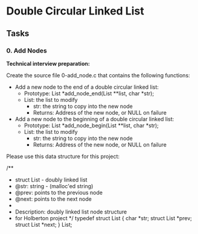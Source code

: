 # Double Circular Linked List

## Tasks

### 0. Add Nodes

**Technical interview preparation:**

Create the source file 0-add_node.c that contains the following functions:

- Add a new node to the end of a double circular linked list:
    - Prototype: List *add_node_end(List **list, char *str);
    - List: the list to modify
        - str: the string to copy into the new node
        - Returns: Address of the new node, or NULL on failure
- Add a new node to the beginning of a double circular linked list:
    - Prototype: List *add_node_begin(List **list, char *str);
    - List: the list to modify
        - str: the string to copy into the new node
        - Returns: Address of the new node, or NULL on failure


Please use this data structure for this project:

/**
 * struct List - doubly linked list
 * @str: string - (malloc'ed string)
 * @prev: points to the previous node
 * @next: points to the next node
 *
 * Description: doubly linked list node structure
 * for Holberton project
 */
typedef struct List
{
  char *str;
  struct List *prev;
  struct List *next;
} List;